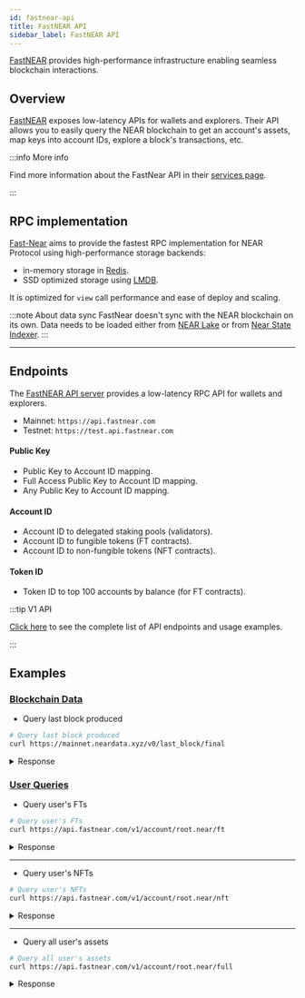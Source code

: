 ```yaml
---
id: fastnear-api
title: FastNEAR API
sidebar_label: FastNEAR API
---
```


[FastNEAR](https://fastnear.com/) provides high-performance infrastructure enabling seamless blockchain interactions.

## Overview

[FastNEAR](https://fastnear.com/) exposes low-latency APIs for wallets and explorers. Their API allows you to easily query the NEAR blockchain to get an account's assets, map keys into account IDs, explore a block's transactions, etc.

:::info More info

Find more information about the FastNear API in their [services page](https://fastnear.com/services).

:::

## RPC implementation

[Fast-Near](https://github.com/fastnear/fast-near) aims to provide the fastest RPC implementation for NEAR Protocol using high-performance storage backends:
 - in-memory storage in [Redis](https://redis.io/).
 - SSD optimized storage using [LMDB](https://www.symas.com/lmdb).

It is optimized for `view` call performance and ease of deploy and scaling.


:::note About data sync
FastNear doesn't sync with the NEAR blockchain on its own. Data needs to be loaded either from [NEAR Lake](https://github.com/near/near-lake-indexer) or from [Near State Indexer](https://github.com/vgrichina/near-state-indexer).
:::

---

## Endpoints

The [FastNEAR API server](https://github.com/fastnear/fastnear-api-server-rs) provides a low-latency RPC API for wallets and explorers.

- Mainnet: `https://api.fastnear.com`
- Testnet: `https://test.api.fastnear.com`

#### Public Key

- Public Key to Account ID mapping.
- Full Access Public Key to Account ID mapping.
- Any Public Key to Account ID mapping.

#### Account ID

- Account ID to delegated staking pools (validators).
- Account ID to fungible tokens (FT contracts).
- Account ID to non-fungible tokens (NFT contracts).

#### Token ID

- Token ID to top 100 accounts by balance (for FT contracts).


:::tip V1 API

[Click here](https://github.com/fastnear/fastnear-api-server-rs?tab=readme-ov-file#api-v1) to see the complete list of API endpoints and usage examples.

:::

## Examples

### [Blockchain Data](https://github.com/fastnear/neardata-server/)

- Query last block produced

```bash
# Query last block produced
curl https://mainnet.neardata.xyz/v0/last_block/final
```

<details>
  <summary> Response </summary>

```json
  {
    "block": {
      "author": "aurora.pool.near",
      "header": {
        "height": 129311487,
        "prev_height": 129311486,
        ...
      }
    }
  }
```

</details>

### [User Queries](https://github.com/fastnear/fastnear-api-server-rs)

- Query user's FTs

```bash
# Query user's FTs
curl https://api.fastnear.com/v1/account/root.near/ft
```

<details>
  <summary> Response </summary>

```json
{"account_id":"root.near","tokens":[{"balance":"199462092","contract_id":"pixeltoken.near","last_update_block_height":null},...
```

</details>

---

- Query user's NFTs

```sh
# Query user's NFTs
curl https://api.fastnear.com/v1/account/root.near/nft
```

<details>
  <summary> Response </summary>

```json
{"account_id":"root.near","tokens":[{"contract_id":"nft.goodfortunefelines.near","last_update_block_height":null},...
```

</details>

---

- Query all user's assets

```sh
# Query all user's assets
curl https://api.fastnear.com/v1/account/root.near/full
```

<details>
  <summary> Response </summary>

```json
  {
    "account_id": "root.near",
    "tokens": [
      { "balance": "199462092", "contract_id": "the-token.near" },
      ...
    ]
  }
```

</details>
